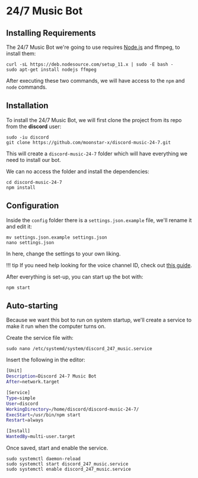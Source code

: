 # 24/7 Music Bot

## Installing Requirements

The 24/7 Music Bot we're going to use requires [Node.js](https://nodejs.org) and ffmpeg, to install them:

``` text
curl -sL https://deb.nodesource.com/setup_11.x | sudo -E bash -
sudo apt-get install nodejs ffmpeg
```

After executing these two commands, we will have access to the `npm` and `node` commands.

## Installation

To install the 24/7 Music Bot, we will first clone the project from its repo from the **discord** user:

``` text
sudo -iu discord
git clone https://github.com/moonstar-x/discord-music-24-7.git
```

This will create a `discord-music-24-7` folder which will have everything we need to install our bot.

We can no access the folder and install the dependencies:

``` text
cd discord-music-24-7
npm install
```

## Configuration

Inside the `config` folder there is a `settings.json.example` file, we'll rename it and edit it:

``` text
mv settings.json.example settings.json
nano settings.json
```

In here, change the settings to your own liking.

!!! tip
    If you need help looking for the voice channel ID, check out [this guide](https://github.com/moonstar-x/discord-downtime-notifier/wiki/Getting-User,-Channel-and-Server-IDs).

After everything is set-up, you can start up the bot with:

``` text
npm start
```

## Auto-starting

Because we want this bot to run on system startup, we'll create a service to make it run when the computer turns on.

Create the service file with:

``` text
sudo nano /etc/systemd/system/discord_247_music.service
```

Insert the following in the editor:

``` bash
[Unit]
Description=Discord 24-7 Music Bot
After=network.target

[Service]
Type=simple
User=discord
WorkingDirectory=/home/discord/discord-music-24-7/
ExecStart=/usr/bin/npm start
Restart=always

[Install]
WantedBy=multi-user.target
```

Once saved, start and enable the service.

``` text
sudo systemctl daemon-reload
sudo systemctl start discord_247_music.service
sudo systemctl enable discord_247_music.service
```
